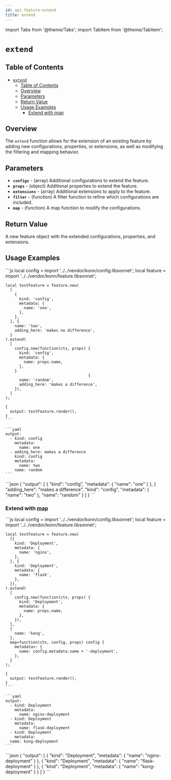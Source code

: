 ```yaml
---
id: api-feature-extend
title: extend
---
```


import Tabs from '@theme/Tabs';
import TabItem from '@theme/TabItem';

# `extend`

## Table of Contents
- [`extend`](#extend)
  - [Table of Contents](#table-of-contents)
  - [Overview](#overview)
  - [Parameters](#parameters)
  - [Return Value](#return-value)
  - [Usage Examples](#usage-examples)
    - [Extend with map](#extend-with-map)

## Overview
The `extend` function allows for the extension of an existing feature by adding new configurations, properties, or extensions, as well as modifying the filtering and mapping behavior.

## Parameters
- **`configs`** - (array) Additional configurations to extend the feature.
- **`props`** - (object) Additional properties to extend the feature.
- **`extensions`** - (array) Additional extensions to apply to the feature.
- **`filter`** - (function) A filter function to refine which configurations are included.
- **`map`** - (function) A map function to modify the configurations.

## Return Value
A new feature object with the extended configurations, properties, and extensions.
## Usage Examples
<Tabs>
    <TabItem value="jsonnet" label="Jsonnet" default>
    ```js
    local config = import '../../vendor/konn/config.libsonnet';
    local feature = import '../../vendor/konn/feature.libsonnet';

    local testFeature = feature.new(
      [
        {
          kind: 'config',
          metadata: {
            name: 'one',
          },
        },
      ], {
        name: 'two',
        adding_here: 'makes no difference',
      }
    ).extend(
      [
        config.new(function(ctx, props) {
          kind: 'config',
          metadata: {
            name: props.name,
          },
        }
                                        {
          name: 'random',
          adding_here: 'makes a difference',
        }),
      ]
    );

    {
      output: testFeature.render(),
    }
    ```
  </TabItem>
  <TabItem value="yaml" label="YAML Output">

    ```yaml
    output:
      - kind: config
        metadata:
          name: one
      - adding_here: makes a difference
        kind: config
        metadata:
          name: two
        name: random
    ```
  </TabItem>
  <TabItem value="json" label="JSON Output">
    ```json
    {
       "output": [
          {
             "kind": "config",
             "metadata": {
                "name": "one"
             }
          },
          {
             "adding_here": "makes a difference",
             "kind": "config",
             "metadata": {
                "name": "two"
             },
             "name": "random"
          }
       ]
    }
    ```  
    </TabItem>
</Tabs>

### Extend with [map](api-feature-map)

<Tabs>
    <TabItem value="jsonnet" label="Jsonnet" default>
    ```js
    local config = import '../../vendor/konn/config.libsonnet';
    local feature = import '../../vendor/konn/feature.libsonnet';

    local testFeature = feature.new(
      [{
        kind: 'Deployment',
        metadata: {
          name: 'nginx',
        },
      }, {
        kind: 'Deployment',
        metadata: {
          name: 'flask',
        },
      }],
    ).extend(
      [
        config.new(function(ctx, props) {
          kind: 'Deployment',
          metadata: {
            name: props.name,
          },
        }),
      ],
      {
        name: 'kong',
      },
      map=function(ctx, config, props) config {
        metadata+: {
          name: config.metadata.name + '-deployment',
        },
      }
    );

    {
      output: testFeature.render(),
    }
    ```
  </TabItem>
  <TabItem value="yaml" label="YAML Output">

    ```yaml
    output:
      - kind: Deployment
        metadata:
          name: nginx-deployment
      - kind: Deployment
        metadata:
          name: flask-deployment
      - kind: Deployment
        metadata:
      name: kong-deployment
    ```
  </TabItem>
  <TabItem value="json" label="JSON Output">
    ```json
    {
       "output": [
          {
             "kind": "Deployment",
             "metadata": {
                "name": "nginx-deployment"
             }
          },
          {
             "kind": "Deployment",
             "metadata": {
                "name": "flask-deployment"
             }
          },
          {
             "kind": "Deployment",
             "metadata": {
                "name": "kong-deployment"
             }
          }
       ]
    }
    ```  
    </TabItem>
</Tabs>